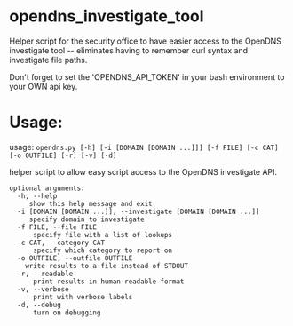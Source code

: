 # opendns_investigate_tool

Helper script for the security office to have easier access to the OpenDNS investigate tool -- eliminates having to remember curl syntax and investigate file paths.

Don't forget to set the 'OPENDNS_API_TOKEN' in your bash environment to your OWN api key.

# Usage:

usage: ```opendns.py [-h] [-i [DOMAIN [DOMAIN ...]]] [-f FILE] [-c CAT] [-o OUTFILE] [-r] [-v] [-d]```

helper script to allow easy script access to the OpenDNS investigate API.

```
optional arguments:
  -h, --help
     show this help message and exit
  -i [DOMAIN [DOMAIN ...]], --investigate [DOMAIN [DOMAIN ...]]
     specify domain to investigate
  -f FILE, --file FILE
      specify file with a list of lookups
  -c CAT, --category CAT
      specify which category to report on
  -o OUTFILE, --outfile OUTFILE
    write results to a file instead of STDOUT
  -r, --readable
      print results in human-readable format
  -v, --verbose
      print with verbose labels
  -d, --debug
      turn on debugging
```
